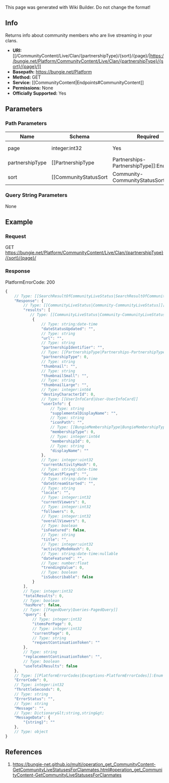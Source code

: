 <span class="wiki-builder">This page was generated with Wiki Builder. Do not change the format!</span>

## Info
Returns info about community members who are live streaming in your clans.

* **URI:** [[/CommunityContent/Live/Clan/{partnershipType}/{sort}/{page}/|https://bungie.net/Platform/CommunityContent/Live/Clan/{partnershipType}/{sort}/{page}/]]
* **Basepath:** https://bungie.net/Platform
* **Method:** GET
* **Service:** [[CommunityContent|Endpoints#CommunityContent]]
* **Permissions:** None
* **Officially Supported:** Yes

## Parameters
### Path Parameters
Name | Schema | Required | Description
---- | ------ | -------- | -----------
page | integer:int32 | Yes | Zero based page.
partnershipType | [[PartnershipType|Partnerships-PartnershipType]]:Enum | Yes | The type of partnership for which the status should be returned.
sort | [[CommunityStatusSort|Community-CommunityStatusSort]]:Enum | Yes | The sort mode.

### Query String Parameters
None

## Example
### Request
GET https://bungie.net/Platform/CommunityContent/Live/Clan/{partnershipType}/{sort}/{page}/

### Response
PlatformErrorCode: 200
```javascript
{
    // Type: [[SearchResultOfCommunityLiveStatus|SearchResultOfCommunityLiveStatus]]
    "Response": {
        // Type: [[CommunityLiveStatus|Community-CommunityLiveStatus]][]
        "results": [
           // Type: [[CommunityLiveStatus|Community-CommunityLiveStatus]]
            {
                // Type: string:date-time
                "dateStatusUpdated": "",
                // Type: string
                "url": "",
                // Type: string
                "partnershipIdentifier": "",
                // Type: [[PartnershipType|Partnerships-PartnershipType]]:Enum
                "partnershipType": 0,
                // Type: string
                "thumbnail": "",
                // Type: string
                "thumbnailSmall": "",
                // Type: string
                "thumbnailLarge": "",
                // Type: integer:int64
                "destinyCharacterId": 0,
                // Type: [[UserInfoCard|User-UserInfoCard]]
                "userInfo": {
                    // Type: string
                    "supplementalDisplayName": "",
                    // Type: string
                    "iconPath": "",
                    // Type: [[BungieMembershipType|BungieMembershipType]]:Enum
                    "membershipType": 0,
                    // Type: integer:int64
                    "membershipId": 0,
                    // Type: string
                    "displayName": ""
                },
                // Type: integer:uint32
                "currentActivityHash": 0,
                // Type: string:date-time
                "dateLastPlayed": "",
                // Type: string:date-time
                "dateStreamStarted": "",
                // Type: string
                "locale": "",
                // Type: integer:int32
                "currentViewers": 0,
                // Type: integer:int32
                "followers": 0,
                // Type: integer:int32
                "overallViewers": 0,
                // Type: boolean
                "isFeatured": false,
                // Type: string
                "title": "",
                // Type: integer:uint32
                "activityModeHash": 0,
                // Type: string:date-time:nullable
                "dateFeatured": "",
                // Type: number:float
                "trendingValue": 0,
                // Type: boolean
                "isSubscribable": false
            }
        ],
        // Type: integer:int32
        "totalResults": 0,
        // Type: boolean
        "hasMore": false,
        // Type: [[PagedQuery|Queries-PagedQuery]]
        "query": {
            // Type: integer:int32
            "itemsPerPage": 0,
            // Type: integer:int32
            "currentPage": 0,
            // Type: string
            "requestContinuationToken": ""
        },
        // Type: string
        "replacementContinuationToken": "",
        // Type: boolean
        "useTotalResults": false
    },
    // Type: [[PlatformErrorCodes|Exceptions-PlatformErrorCodes]]:Enum
    "ErrorCode": 0,
    // Type: integer:int32
    "ThrottleSeconds": 0,
    // Type: string
    "ErrorStatus": "",
    // Type: string
    "Message": "",
    // Type: Dictionary&lt;string,string&gt;
    "MessageData": {
        "{string}": ""
    },
    // Type: object
}

```

## References
1. https://bungie-net.github.io/multi/operation_get_CommunityContent-GetCommunityLiveStatusesForClanmates.html#operation_get_CommunityContent-GetCommunityLiveStatusesForClanmates
